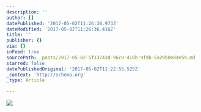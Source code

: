 ```yaml
---
description: ''
author: []
datePublished: '2017-05-02T11:26:36.973Z'
dateModified: '2017-05-02T11:26:36.416Z'
title: ''
publisher: {}
via: {}
inFeed: true
sourcePath: _posts/2017-05-02-5f13743d-96c9-410b-9f9b-5a29b0e84e59.md
starred: false
datePublishedOriginal: '2017-05-02T11:22:55.525Z'
_context: 'http://schema.org'
_type: Article

---
```

![](https://the-grid-user-content.s3-us-west-2.amazonaws.com/dae5c708-2551-493f-b8d2-a1af7e3fa59a.jpg)